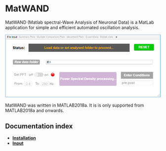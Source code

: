 # MatWAND 
 MatWAND (Matlab spectral-Wave Analysis of Neuronal Data) is a MatLab application for simple and efficient automated oscillation analysis.
 
 ![Banner](/Images/Interface.PNG)
 
 MatWAND was written in MATLAB2018a. It is is only supported from MATLAB2018a and onwards.
 
 ## Documentation index
- **[Installation](/Docs/Install.md)**
- **[Input](/Docs/Inputs.md)**
 

